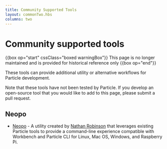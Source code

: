 ```yaml
---
title: Community Supported Tools
layout: commonTwo.hbs
columns: two
---
```


# Community supported tools

{{box op="start" cssClass="boxed warningBox"}}
This page is no longer maintained and is provided for historical reference only
{{box op="end"}}

These tools can provide additional utility or alternative workflows for Particle development.

Note that these tools have not been tested by Particle. If you develop an open-source tool that you would like to add to this page, please submit a pull request.

## Neopo

* [Neopo](https://neopo.xyz/) - A utility created by [Nathan Robinson](https://github.com/nrobinson2000) that leverages existing Particle tools to provide a command-line experience compatible with Workbench and Particle CLI for Linux, Mac OS, Windows, and Raspberry Pi.
